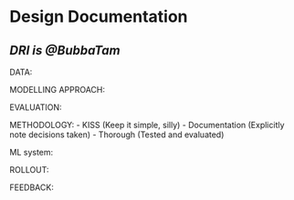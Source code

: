 # Design Documentation
<!-- [Product] what and why-->
*DRI is @BubbaTam*
---------------------------------------

DATA:
<!--static or dynamic, data privacy/security, sources of data, data storing, what needs to be done to the data-->

MODELLING APPROACH:


EVALUATION:
<!-- offline/online, mimic to production state, metrics relevant to the business case-->

METHODOLOGY:
    - KISS (Keep it simple, silly)
    - Documentation (Explicitly note decisions taken)
    - Thorough (Tested and evaluated)


ML system:


ROLLOUT:


FEEDBACK: